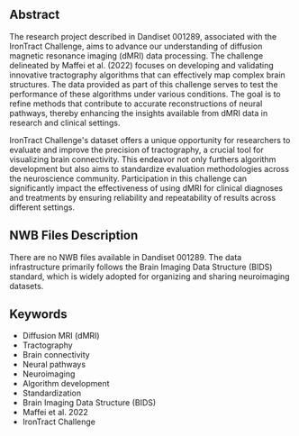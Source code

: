 ## Abstract

The research project described in Dandiset 001289, associated with the IronTract Challenge, aims to advance our understanding of diffusion magnetic resonance imaging (dMRI) data processing. The challenge delineated by Maffei et al. (2022) focuses on developing and validating innovative tractography algorithms that can effectively map complex brain structures. The data provided as part of this challenge serves to test the performance of these algorithms under various conditions. The goal is to refine methods that contribute to accurate reconstructions of neural pathways, thereby enhancing the insights available from dMRI data in research and clinical settings.

IronTract Challenge's dataset offers a unique opportunity for researchers to evaluate and improve the precision of tractography, a crucial tool for visualizing brain connectivity. This endeavor not only furthers algorithm development but also aims to standardize evaluation methodologies across the neuroscience community. Participation in this challenge can significantly impact the effectiveness of using dMRI for clinical diagnoses and treatments by ensuring reliability and repeatability of results across different settings.

## NWB Files Description

There are no NWB files available in Dandiset 001289. The data infrastructure primarily follows the Brain Imaging Data Structure (BIDS) standard, which is widely adopted for organizing and sharing neuroimaging datasets.

## Keywords

- Diffusion MRI (dMRI)
- Tractography
- Brain connectivity
- Neural pathways
- Neuroimaging
- Algorithm development
- Standardization
- Brain Imaging Data Structure (BIDS)
- Maffei et al. 2022
- IronTract Challenge